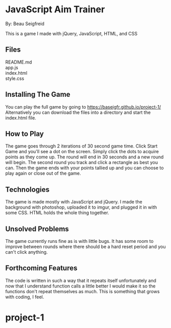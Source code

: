 # JavaScript Aim Trainer
By: Beau Seigfreid

This is a game I made with jQuery, JavaScript, HTML, and CSS


## Files
README.md  
app.js  
index.html  
style.css  


## Installing The Game

You can play the full game by going to https://baseigfr.github.io/project-1/
Alternatively you can download the files into a directory and start the index.html file.

## How to Play

The game goes through 2 iterations of 30 second game time. Click Start Game and you'll see a dot on the screen.
Simply click the dots to acquire points as they come up. The round will end in 30 seconds and a new round will begin. The second round you track and click a rectangle as best you can. Then the game ends with your points tallied up and you can choose to play again or close out of the game. 

## Technologies

The game is made mostly with JavaScript and jQuery. I made the background with photoshop, uploaded it to imgur, and plugged it in with some CSS. HTML holds the whole thing together. 

## Unsolved Problems

The game currently runs fine as is with little bugs. It has some room to improve between rounds where there should be a hard reset period and you can't click anything. 

## Forthcoming Features

The code is written in such a way that it repeats itself unfortunately and now that I understand function calls a little better I would make it so the functions don't repeat themselves as much. This is something that grows with coding, I feel. 
# project-1
